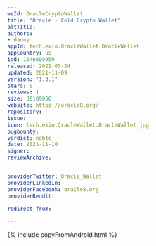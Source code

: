 ```yaml
---
wsId: OracleCryptoWallet
title: "Oracle - Cold Crypto Wallet"
altTitle: 
authors:
- danny
appId: tech.exio.OracleWallet.OracleWallet
appCountry: us
idd: 1546609959
released: 2021-03-24
updated: 2021-11-09
version: "1.3.1"
stars: 5
reviews: 1
size: 38189056
website: https://oracle8.org/
repository: 
issue: 
icon: tech.exio.OracleWallet.OracleWallet.jpg
bugbounty: 
verdict: nobtc
date: 2021-11-10
signer: 
reviewArchive:


providerTwitter: Oracle_Wallet
providerLinkedIn: 
providerFacebook: oracle8.org
providerReddit: 

redirect_from:

---
```

{% include copyFromAndroid.html %}
